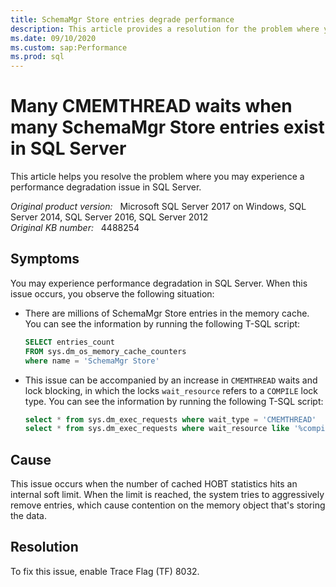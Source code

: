 ```yaml
---
title: SchemaMgr Store entries degrade performance 
description: This article provides a resolution for the problem where you may experience a performance degradation issue in SQL Server.
ms.date: 09/10/2020
ms.custom: sap:Performance
ms.prod: sql
---
```

# Many CMEMTHREAD waits when many SchemaMgr Store entries exist in SQL Server

This article helps you resolve the problem where you may experience a performance degradation issue in SQL Server.

_Original product version:_ &nbsp; Microsoft SQL Server 2017 on Windows, SQL Server 2014, SQL Server 2016, SQL Server 2012  
_Original KB number:_ &nbsp; 4488254

## Symptoms

You may experience performance degradation in SQL Server. When this issue occurs, you observe the following situation:

- There are millions of SchemaMgr Store entries in the memory cache. You can see the information by running the following T-SQL script:

    ```sql
    SELECT entries_count
    FROM sys.dm_os_memory_cache_counters
    where name = 'SchemaMgr Store'
    ```

- This issue can be accompanied by an increase in `CMEMTHREAD` waits and lock blocking, in which the locks `wait_resource` refers to a `COMPILE` lock type. You can see the information by running the following T-SQL script:

    ```sql
    select * from sys.dm_exec_requests where wait_type = 'CMEMTHREAD'
    select * from sys.dm_exec_requests where wait_resource like '%compile%'
    ```

## Cause

This issue occurs when the number of cached HOBT statistics hits an internal soft limit. When the limit is reached, the system tries to aggressively remove entries, which cause contention on the memory object that's storing the data.

## Resolution

To fix this issue, enable Trace Flag (TF) 8032.
